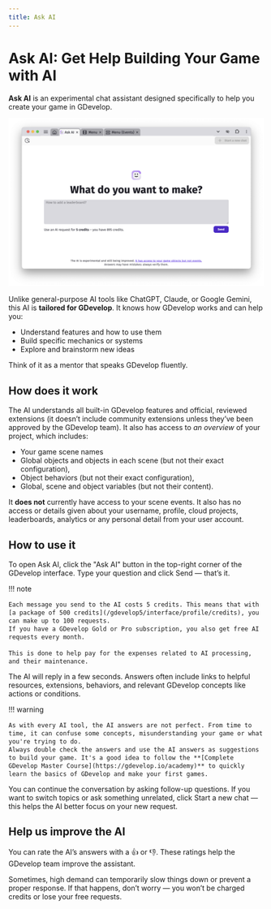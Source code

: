 ```yaml
---
title: Ask AI
---
```

# Ask AI: Get Help Building Your Game with AI

**Ask AI** is an experimental chat assistant designed specifically to help you create your game in GDevelop.

![Ask AI screen](./ask-ai.png)

Unlike general-purpose AI tools like ChatGPT, Claude, or Google Gemini, this AI is **tailored for GDevelop**. It knows how GDevelop works and can help you:

- Understand features and how to use them
- Build specific mechanics or systems
- Explore and brainstorm new ideas

Think of it as a mentor that speaks GDevelop fluently.

## How does it work

The AI understands all built-in GDevelop features and official, reviewed extensions (it doesn’t include community extensions unless they’ve been approved by the GDevelop team). It also has access to *an overview* of your project, which includes:

- Your game scene names
- Global objects and objects in each scene (but not their exact configuration),
- Object behaviors (but not their exact configuration),
- Global, scene and object variables (but not their content).

It **does not** currently have access to your scene events. It also has no access or details given about your username, profile, cloud projects, leaderboards, analytics or any personal detail from your user account.

## How to use it

To open Ask AI, click the "Ask AI" button in the top-right corner of the GDevelop interface.
Type your question and click Send — that’s it.

!!! note

    Each message you send to the AI costs 5 credits. This means that with [a package of 500 credits](/gdevelop5/interface/profile/credits), you can make up to 100 requests.
    If you have a GDevelop Gold or Pro subscription, you also get free AI requests every month.

    This is done to help pay for the expenses related to AI processing, and their maintenance.

The AI will reply in a few seconds. Answers often include links to helpful resources, extensions, behaviors, and relevant GDevelop concepts like actions or conditions.

!!! warning

    As with every AI tool, the AI answers are not perfect. From time to time, it can confuse some concepts, misunderstanding your game or what you're trying to do.
    Always double check the answers and use the AI answers as suggestions to build your game. It's a good idea to follow the **[Complete GDevelop Master Course](https://gdevelop.io/academy)** to quickly learn the basics of GDevelop and make your first games.

You can continue the conversation by asking follow-up questions. If you want to switch topics or ask something unrelated, click Start a new chat — this helps the AI better focus on your new request.

## Help us improve the AI

You can rate the AI’s answers with a 👍 or 👎. These ratings help the GDevelop team improve the assistant.

Sometimes, high demand can temporarily slow things down or prevent a proper response. If that happens, don’t worry — you won’t be charged credits or lose your free requests.
